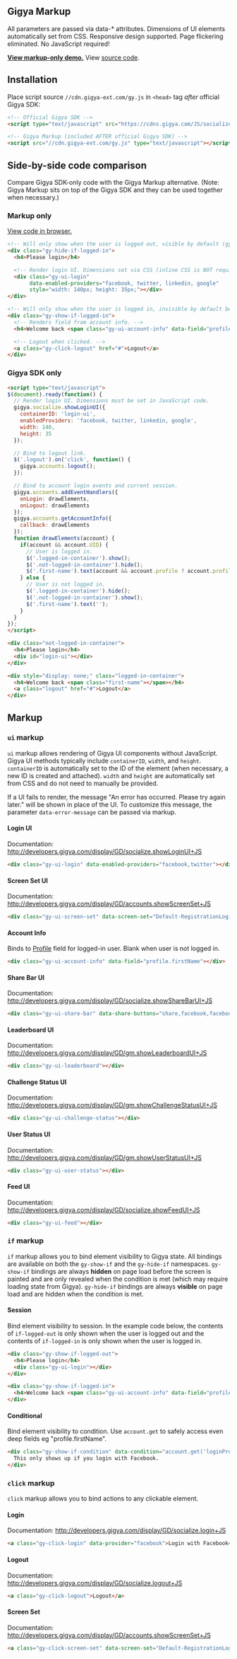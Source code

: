 ## Gigya Markup
All parameters are passed via data-* attributes. Dimensions of UI elements automatically set from CSS. Responsive design supported. Page flickering eliminated. No JavaScript required!

[**View markup-only demo.**](http://scotthovestadt.github.io/gigya-markup/) View [source code](https://github.com/scotthovestadt/gigya-markup/blob/master/index.html).

## Installation
Place script source ````//cdn.gigya-ext.com/gy.js```` in ````<head>```` tag *after* official Gigya SDK:
````html
<!-- Official Gigya SDK -->
<script type="text/javascript" src="https://cdns.gigya.com/JS/socialize.js?apiKey=<API KEY HERE>"></script>

<!-- Gigya Markup (included AFTER official Gigya SDK) -->
<script src="//cdn.gigya-ext.com/gy.js" type="text/javascript"></script>
````

## Side-by-side code comparison
Compare Gigya SDK-only code with the Gigya Markup alternative. (Note: Gigya Markup sits on top of the Gigya SDK and they can be used together when necessary.)

### Markup only
<a href="http://scotthovestadt.github.io/gigya-markup/examples/code-comparison-markup.html">View code in browser.</a>
````html
<!-- Will only show when the user is logged out, visible by default (gy-hide-if). -->
<div class="gy-hide-if-logged-in">
  <h4>Please login</h4>

  <!-- Render login UI. Dimensions set via CSS (inline CSS is NOT required). -->
  <div class="gy-ui-login"
       data-enabled-providers="facebook, twitter, linkedin, google"
       style="width: 140px; height: 35px;"></div>
</div>

<!-- Will only show when the user is logged in, invisible by default before screen is painted (gy-show-if). -->
<div class="gy-show-if-logged-in">
  <!-- Renders field from account info. -->
  <h4>Welcome back <span class="gy-ui-account-info" data-field="profile.firstName"></span></h4>

  <!-- Logout when clicked. -->
  <a class="gy-click-logout" href="#">Logout</a>
</div>
````

### Gigya SDK only
````html
<script type="text/javascript">
$(document).ready(function() {
  // Render login UI. Dimensions must be set in JavaScript code.
  gigya.socialize.showLoginUI({
    containerID: 'login-ui',
    enabledProviders: 'facebook, twitter, linkedin, google',
    width: 140,
    height: 35
  });

  // Bind to logout link.
  $('.logout').on('click', function() {
    gigya.accounts.logout();
  });

  // Bind to account login events and current session.
  gigya.accounts.addEventHandlers({
    onLogin: drawElements,
    onLogout: drawElements
  });
  gigya.accounts.getAccountInfo({
    callback: drawElements
  });
  function drawElements(account) {
    if(account && account.UID) {
      // User is logged in.
      $('.logged-in-container').show();
      $('.not-logged-in-container').hide();
      $('.first-name').text(account && account.profile ? account.profile.firstName : '');
    } else {
      // User is not logged in.
      $('.logged-in-container').hide();
      $('.not-logged-in-container').show();
      $('.first-name').text('');
    }
  }
});
</script>

<div class="not-logged-in-container">
  <h4>Please login</h4>
  <div id="login-ui"></div>
</div>

<div style="display: none;" class="logged-in-container">
  <h4>Welcome back <span class="first-name"></span></h4>
  <a class="logout" href="#">Logout</a>
</div>
````

## Markup

### ````ui```` markup
````ui```` markup allows rendering of Gigya UI components without JavaScript. Gigya UI methods typically include ````containerID````, ````width````, and ````height````. ````containerID```` is automatically set to the ID of the element (when necessary, a new ID is created and attached). ````width```` and ````height```` are automatically set from CSS and do not need to manually be provided.

If a UI fails to render, the message "An error has occurred. Please try again later." will be shown in place of the UI. To customize this message, the parameter ````data-error-message```` can be passed via markup.

#### Login UI
Documentation: http://developers.gigya.com/display/GD/socialize.showLoginUI+JS
````html
<div class="gy-ui-login" data-enabled-providers="facebook,twitter"></div>
````

#### Screen Set UI
Documentation: http://developers.gigya.com/display/GD/accounts.showScreenSet+JS
````html
<div class="gy-ui-screen-set" data-screen-set="Default-RegistrationLogin"></div>
````

#### Account Info
Binds to [Profile](http://developers.gigya.com/display/GD/Profile+JS) field for logged-in user. Blank when user is not logged in.
````html
<div class="gy-ui-account-info" data-field="profile.firstName"></div>
````

#### Share Bar UI
Documentation: http://developers.gigya.com/display/GD/socialize.showShareBarUI+JS
````html
<div class="gy-ui-share-bar" data-share-buttons="share,facebook,facebook-like,googleplus"></div>
````

#### Leaderboard UI
Documentation: http://developers.gigya.com/display/GD/gm.showLeaderboardUI+JS
````html
<div class="gy-ui-leaderboard"></div>
````

#### Challenge Status UI
Documentation: http://developers.gigya.com/display/GD/gm.showChallengeStatusUI+JS
````html
<div class="gy-ui-challenge-status"></div>
````

#### User Status UI
Documentation: http://developers.gigya.com/display/GD/gm.showUserStatusUI+JS
````html
<div class="gy-ui-user-status"></div>
````

#### Feed UI
Documentation: http://developers.gigya.com/display/GD/socialize.showFeedUI+JS
````html
<div class="gy-ui-feed"></div>
````

### ````if```` markup
````if```` markup allows you to bind element visibility to Gigya state. All bindings are available on both the ````gy-show-if```` and the ````gy-hide-if```` namespaces. ````gy-show-if```` bindings are always **hidden** on page load before the screen is painted and are only revealed when the condition is met (which may require loading state from Gigya). ````gy-hide-if```` bindings are always **visible** on page load and are hidden when the condition is met.

#### Session
Bind element visibility to session. In the example code below, the contents of ````if-logged-out```` is only shown when the user is logged out and the contents of ````if-logged-in```` is only shown when the user is logged in.
````html
<div class="gy-show-if-logged-out">
  <h4>Please login</h4>
  <div class="gy-ui-login"></div>
</div>

<div class="gy-show-if-logged-in">
  <h4>Welcome back <span class="gy-ui-account-info" data-field="profile.firstName"></span></h4>
</div>
````

#### Conditional
Bind element visibility to condition. Use ````account.get```` to safely access even deep fields eg "profile.firstName".
````html
<div class="gy-show-if-condition" data-condition="account.get('loginProvider') === 'facebook'">
  This only shows up if you login with Facebook.
</div>
````

### ````click```` markup
````click```` markup allows you to bind actions to any clickable element.

#### Login
Documentation: http://developers.gigya.com/display/GD/socialize.login+JS
````html
<a class="gy-click-login" data-provider="facebook">Login with Facebook</a>
````

#### Logout
Documentation: http://developers.gigya.com/display/GD/socialize.logout+JS
````html
<a class="gy-click-logout">Logout</a>
````

#### Screen Set
Documentation: http://developers.gigya.com/display/GD/accounts.showScreenSet+JS
````html
<a class="gy-click-screen-set" data-screen-set="Default-RegistrationLogin">Launch Screen Set</a>
````
